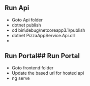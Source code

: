 ## **Run Api**
- Goto Api folder
- dotnet publish
- cd bin\debug\netcoreapp3.1\publish
- dotnet PizzaAppService.Api.dll
- 


## **Run Portal**## **Run Portal**
- Goto frontend folder 
- Update the based url for hosted api
- ng serve

